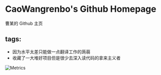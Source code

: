 # CaoWangrenbo's Github Homepage
曹某的 Github 主页

## tags:

* 因为水平太差只能做一点翻译工作的蒟蒻
* 收藏了一大堆好项目但是很少去深入读代码的拿来主义者

![Metrics](https://metrics.lecoq.io/hexone2086?template=classic&languages=1&stars=1&base=header%2C%20activity%2C%20community%2C%20repositories%2C%20metadata&base.indepth=false&base.hireable=false&base.skip=false&languages=false&languages.limit=8&languages.threshold=0%25&languages.other=false&languages.colors=github&languages.sections=most-used&languages.indepth=false&languages.analysis.timeout=15&languages.analysis.timeout.repositories=7.5&languages.categories=markup%2C%20programming&languages.recent.categories=markup%2C%20programming&languages.recent.load=300&languages.recent.days=14&stars=false&stars.limit=4&config.timezone=Asia%2FShanghai)